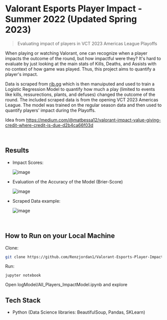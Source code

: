 # Valorant Esports Player Impact - Summer 2022 (Updated Spring 2023)
> Evaluating impact of players in VCT 2023 Americas League Playoffs


When playing or watching Valorant, one can recognize when a player impacts the outcome of the round, but how impactful were they? It's hard to evaluate by just looking at the main stats of Kills, Deaths, and Assists with no context of how game was played. Thus, this project aims to quantify a player's impact. 

Data is scraped from [rib.gg](https://www.rib.gg/) which is then manuiputed and used to train a Logistic Regression Model to quantify how much a play (limited to events like kills, ressurections, plants, and defuses) changed the outcome of the round. The included scraped data is from the opening VCT 2023 Americas League. The model was trained on the regular season data and then used to quantify players' impact during the Playoffs.

Idea from https://medium.com/@matbessa12/valorant-impact-value-giving-credit-where-credit-is-due-d2b4ca66f03d


<br/>

## Results

* Impact Scores:

  ![image](https://github.com/Renzjordan1/Valorant-Esports-Player-Impact/assets/38296706/aba8686b-902f-42b8-a9b6-9edd0606219b)
  

* Evaluation of the Accuracy of the Model (Brier-Score)
  
  ![image](https://github.com/Renzjordan1/Valorant-Esports-Player-Impact/assets/38296706/035c69d4-2ca4-4c4f-9b26-18156c513a21)


* Scraped Data example:
  
  ![image](https://github.com/Renzjordan1/Valorant-Esports-Player-Impact/assets/38296706/977cf89c-9884-4c42-be3d-b7277d76febf)






<br/>

## How to Run on your Local Machine 
Clone:

```sh
git clone https://github.com/Renzjordan1/Valorant-Esports-Player-Impact/
```

Run:

```
jupyter notebook
```
Open logModel/All_Players_ImpactModel.ipynb and explore





## Tech Stack

* Python (Data Science libraries: BeautifulSoup, Pandas, SKLearn)

